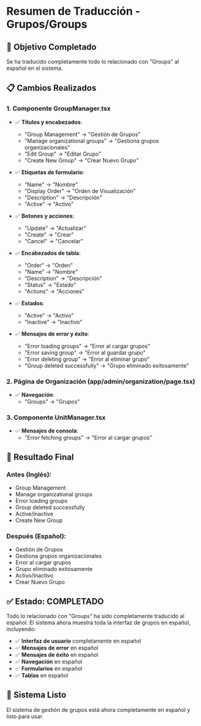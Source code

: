 # Resumen de Traducción - Grupos/Groups

## 🎯 Objetivo Completado
Se ha traducido completamente todo lo relacionado con "Groups" al español en el sistema.

## 📋 Cambios Realizados

### **1. Componente GroupManager.tsx**
- ✅ **Títulos y encabezados**:
  - "Group Management" → "Gestión de Grupos"
  - "Manage organizational groups" → "Gestiona grupos organizacionales"
  - "Edit Group" → "Editar Grupo"
  - "Create New Group" → "Crear Nuevo Grupo"

- ✅ **Etiquetas de formulario**:
  - "Name" → "Nombre"
  - "Display Order" → "Orden de Visualización"
  - "Description" → "Descripción"
  - "Active" → "Activo"

- ✅ **Botones y acciones**:
  - "Update" → "Actualizar"
  - "Create" → "Crear"
  - "Cancel" → "Cancelar"

- ✅ **Encabezados de tabla**:
  - "Order" → "Orden"
  - "Name" → "Nombre"
  - "Description" → "Descripción"
  - "Status" → "Estado"
  - "Actions" → "Acciones"

- ✅ **Estados**:
  - "Active" → "Activo"
  - "Inactive" → "Inactivo"

- ✅ **Mensajes de error y éxito**:
  - "Error loading groups" → "Error al cargar grupos"
  - "Error saving group" → "Error al guardar grupo"
  - "Error deleting group" → "Error al eliminar grupo"
  - "Group deleted successfully" → "Grupo eliminado exitosamente"

### **2. Página de Organización (app/admin/organization/page.tsx)**
- ✅ **Navegación**:
  - "Groups" → "Grupos"

### **3. Componente UnitManager.tsx**
- ✅ **Mensajes de consola**:
  - "Error fetching groups" → "Error al cargar grupos"

## 🎯 Resultado Final

### **Antes (Inglés):**
- Group Management
- Manage organizational groups
- Error loading groups
- Group deleted successfully
- Active/Inactive
- Create New Group

### **Después (Español):**
- Gestión de Grupos
- Gestiona grupos organizacionales
- Error al cargar grupos
- Grupo eliminado exitosamente
- Activo/Inactivo
- Crear Nuevo Grupo

## ✅ **Estado: COMPLETADO**

Todo lo relacionado con "Groups" ha sido completamente traducido al español. El sistema ahora muestra toda la interfaz de grupos en español, incluyendo:

- ✅ **Interfaz de usuario** completamente en español
- ✅ **Mensajes de error** en español
- ✅ **Mensajes de éxito** en español
- ✅ **Navegación** en español
- ✅ **Formularios** en español
- ✅ **Tablas** en español

## 🚀 **Sistema Listo**

El sistema de gestión de grupos está ahora completamente en español y listo para usar.


